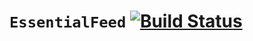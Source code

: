# ``EssentialFeed`` [![Build Status](https://app.bitrise.io/app/0b22226030d6f368/status.svg?token=RYzbTCatNh6Tvx2ArYtUXw&branch=main)](https://app.bitrise.io/app/0b22226030d6f368)
